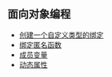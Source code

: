 ## 面向对象编程

- [创建一个自定义类型的绑定](binding_custom_types)
- [绑定匿名函数](binding_lambda_functions)
- [成员变量](instance_and_static_fields)
- [动态属性](dynamic_attributes)
